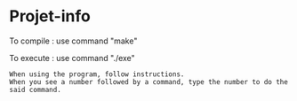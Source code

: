 # Projet-info

To compile : use command "make"

To execute : use command "./exe"

	When using the program, follow instructions.
	When you see a number followed by a command, type the number to do the said command.
